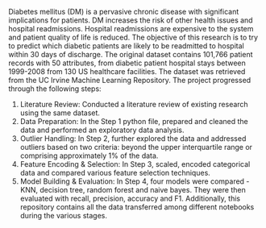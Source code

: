 Diabetes mellitus (DM) is a pervasive chronic disease with significant implications for patients. DM increases the risk of other health issues and hospital readmissions.  Hospital readmissions are expensive to the system and patient quality of life is reduced. The objective of this research is to try to predict which diabetic patients are likely to be readmitted to hospital within 30 days of discharge. The original dataset contains 101,766 patient records with 50 attributes, from diabetic patient hospital stays between 1999-2008 from 130 US healthcare facilities. The dataset was retrieved from the UC Irvine Machine Learning Repository.
The project progressed through the following steps:
1. Literature Review: Conducted a literature review of existing research using the same dataset.
2. Data Preparation: In the Step 1 python file, prepared and cleaned the data and performed an exploratory data analysis.
3. Outlier Handling: In Step 2, further explored the data and addressed outliers based on two criteria: beyond the upper interquartile range or comprising approximately 1% of the data.
4. Feature Encoding & Selection: In Step 3, scaled, encoded categorical data and compared various feature selection techniques.
5. Model Building & Evaluation: In Step 4, four models were compared - KNN, decision tree, random forest and naive bayes.  They were then evaluated with recall, precision, accuracy and F1.
Additionally, this repository contains all the data transferred among different notebooks during the various stages.
